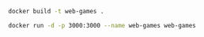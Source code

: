 ```bash
docker build -t web-games .
```

```bash
docker run -d -p 3000:3000 --name web-games web-games
```
